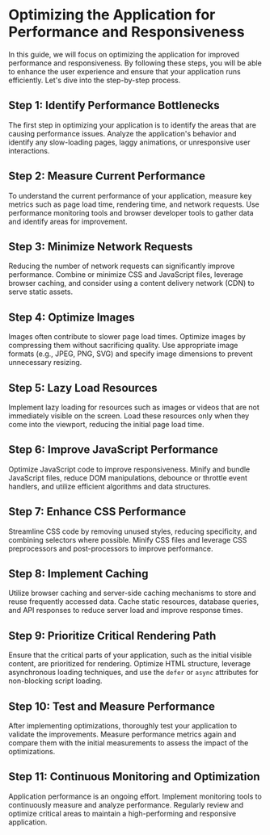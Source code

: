 #  Optimizing the Application for Performance and Responsiveness

In this guide, we will focus on optimizing the application for improved performance and responsiveness. By following these steps, you will be able to enhance the user experience and ensure that your application runs efficiently. Let's dive into the step-by-step process.

## Step 1: Identify Performance Bottlenecks
The first step in optimizing your application is to identify the areas that are causing performance issues. Analyze the application's behavior and identify any slow-loading pages, laggy animations, or unresponsive user interactions.

## Step 2: Measure Current Performance
To understand the current performance of your application, measure key metrics such as page load time, rendering time, and network requests. Use performance monitoring tools and browser developer tools to gather data and identify areas for improvement.

## Step 3: Minimize Network Requests
Reducing the number of network requests can significantly improve performance. Combine or minimize CSS and JavaScript files, leverage browser caching, and consider using a content delivery network (CDN) to serve static assets.

## Step 4: Optimize Images
Images often contribute to slower page load times. Optimize images by compressing them without sacrificing quality. Use appropriate image formats (e.g., JPEG, PNG, SVG) and specify image dimensions to prevent unnecessary resizing.

## Step 5: Lazy Load Resources
Implement lazy loading for resources such as images or videos that are not immediately visible on the screen. Load these resources only when they come into the viewport, reducing the initial page load time.

## Step 6: Improve JavaScript Performance
Optimize JavaScript code to improve responsiveness. Minify and bundle JavaScript files, reduce DOM manipulations, debounce or throttle event handlers, and utilize efficient algorithms and data structures.

## Step 7: Enhance CSS Performance
Streamline CSS code by removing unused styles, reducing specificity, and combining selectors where possible. Minify CSS files and leverage CSS preprocessors and post-processors to improve performance.

## Step 8: Implement Caching
Utilize browser caching and server-side caching mechanisms to store and reuse frequently accessed data. Cache static resources, database queries, and API responses to reduce server load and improve response times.

## Step 9: Prioritize Critical Rendering Path
Ensure that the critical parts of your application, such as the initial visible content, are prioritized for rendering. Optimize HTML structure, leverage asynchronous loading techniques, and use the `defer` or `async` attributes for non-blocking script loading.

## Step 10: Test and Measure Performance
After implementing optimizations, thoroughly test your application to validate the improvements. Measure performance metrics again and compare them with the initial measurements to assess the impact of the optimizations.

## Step 11: Continuous Monitoring and Optimization
Application performance is an ongoing effort. Implement monitoring tools to continuously measure and analyze performance. Regularly review and optimize critical areas to maintain a high-performing and responsive application.
